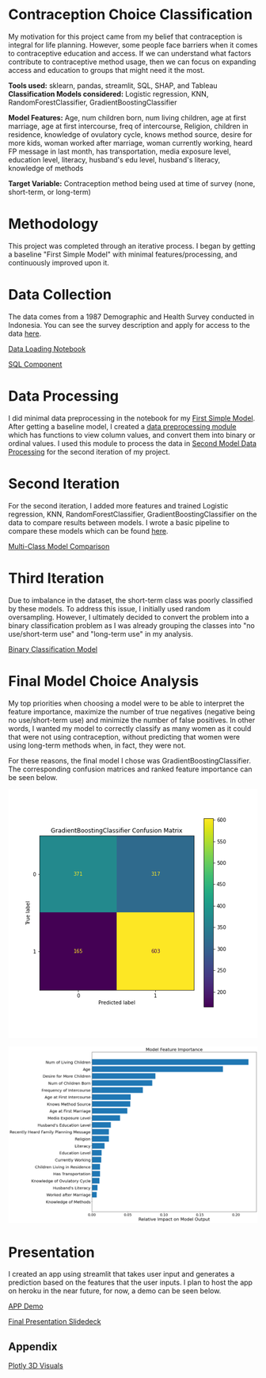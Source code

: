 # Contraception Choice Classification

My motivation for this project came from my belief that contraception is integral for life planning. However, some people face barriers when it comes to contraceptive education and access. If we can understand what factors contribute to contraceptive method usage, then we can focus on expanding access and education to groups that might need it the most. 

**Tools used:** sklearn, pandas, streamlit, SQL, SHAP, and Tableau  
**Classification Models considered:** Logistic regression, KNN, RandomForestClassifier, GradientBoostingClassifier

**Model Features:** Age, num children born, num living children, age at first marriage, age at first intercourse, freq of intercourse, Religion, children in residence, knowledge of ovulatory cycle, knows method source, desire for more kids, woman worked after marriage, woman currently working, heard FP message in last month, has transportation, media exposure level, education level, literacy, husband's edu level, husband's literacy, knowledge of methods

**Target Variable:** Contraception method being used at time of survey (none, short-term, or long-term)


# Methodology
This project was completed through an iterative process. I began by getting a baseline "First Simple Model" with minimal features/processing, and continuously improved upon it.

# Data Collection

The data comes from a 1987 Demographic and Health Survey conducted in Indonesia. You can see the survey description and apply for access to the data [here](https://dhsprogram.com/methodology/survey/survey-display-14.cfm).

[Data Loading Notebook](https://github.com/Neda-Sal/Contraception_Choice_Classification/blob/main/Data_Collection_Full_Survey.ipynb)

[SQL Component](https://github.com/Neda-Sal/Contraception_Choice_Classification/blob/main/SQL%20component.ipynb)

# Data Processing

I did minimal data preprocessing in the notebook for my [First Simple Model](https://github.com/Neda-Sal/Contraception_Choice_Classification/blob/main/First_Simple_Model.ipynb). After getting a baseline model, I created a [data preprocessing module ](https://github.com/Neda-Sal/Contraception_Choice_Classification/blob/main/pre_process.py) which has functions to view column values, and convert them into binary or ordinal values. I used this module to process the data in [Second Model Data Processing](https://github.com/Neda-Sal/Contraception_Choice_Classification/blob/main/Model_2_Data_processing.ipynb) for the second iteration of my project.

# Second Iteration

For the second iteration, I added more features and trained Logistic regression, KNN, RandomForestClassifier, GradientBoostingClassifier on the data to compare results between models. I wrote a basic pipeline to compare these models which can be found  [here](https://github.com/Neda-Sal/Contraception_Choice_Classification/blob/main/compare_models.py). 

[Multi-Class Model Comparison](https://github.com/Neda-Sal/Contraception_Choice_Classification/blob/main/multiclass_model2_choice.ipynb)

# Third Iteration

Due to imbalance in the dataset, the short-term class was poorly classified by these models. To address this issue, I initially used random oversampling. However, I ultimately decided to convert the problem into a binary classification problem as I was already grouping the classes into "no use/short-term use" and "long-term use" in my analysis.

[Binary Classification Model](https://github.com/Neda-Sal/Contraception_Choice_Classification/blob/main/Binary_model.ipynb)

# Final Model Choice Analysis

My top priorities when choosing a model were to be able to interpret the feature importance, maximize the number of true negatives (negative being no use/short-term use) and minimize the number of false positives. In other words, I wanted my model to correctly classify as many women as it could that were not using contraception, without predicting that women were using long-term methods when, in fact, they were not.

For these reasons, the final model I chose was GradientBoostingClassifier. The corresponding confusion matrices and ranked feature importance can be seen below.

![Confusion Matrix](GBC_confusion_matrix.png)

![Feature Importance](feature_importance.png)

# Presentation

I created an app using streamlit that takes user input and generates a prediction based on the features that the user inputs. I plan to host the app on heroku in the near future, for now, a demo can be seen below.

[APP Demo](https://github.com/Neda-Sal/Contraception_Choice_Classification/blob/main/contraception_streamlit_app.webm)

[Final Presentation Slidedeck](https://github.com/Neda-Sal/Contraception_Choice_Classification/blob/main/Contraception_Choices_Presentation.pdf)

## Appendix

[Plotly 3D Visuals](https://github.com/Neda-Sal/Contraception_Choice_Classification/blob/main/plotly_visuals.ipynb)
